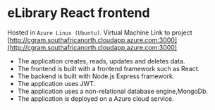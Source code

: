 # eLibrary React frontend

Hosted in `Azure Linux (Ubuntu)`. Virtual Machine
Link to project [http://cgram.southafricanorth.cloudapp.azure.com:3000](http://cgram.southafricanorth.cloudapp.azure.com:3000)


* The application  creates,  reads,  updates  and  deletes data. 
* The frontend is built  with  a  frontend  framework  such as  React. 
* The backend is built  with  Node.js Express framework. 
* The application  uses  JWT. 
* The application  uses  a non-relational database  engine,MongoDb. 
* The application  is  deployed  on  a  Azure cloud service.

